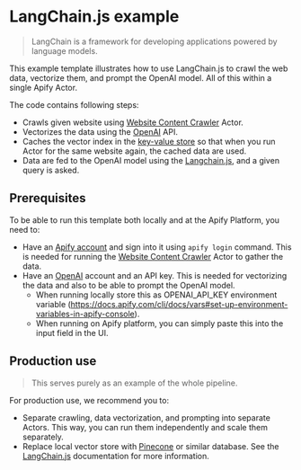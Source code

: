 # LangChain.js example

> LangChain is a framework for developing applications powered by language models.

This example template illustrates how to use LangChain.js to crawl the web data, vectorize them, and prompt the OpenAI model. All of this within a single Apify Actor.

The code contains following steps:
- Crawls given website using [Website Content Crawler](https://apify.com/mtrunkat/website-content-crawler) Actor.
- Vectorizes the data using the [OpenAI](https://openai.com/) API.
- Caches the vector index in the [key-value store](https://docs.apify.com/platform/storage/key-value-store) so that when you run Actor for the same website again, the cached data are used.
- Data are fed to the OpenAI model using the [Langchain.js](https://github.com/hwchase17/langchainjs), and a given query is asked.

## Prerequisites

To be able to run this template both locally and at the Apify Platform, you need to:
- Have an [Apify account](https://console.apify.com/) and sign into it using `apify login` command. This is needed for running the [Website Content Crawler](https://apify.com/mtrunkat/website-content-crawler) Actor to gather the data.
- Have an [OpenAI](https://openai.com/) account and an API key. This is needed for vectorizing the data and also to be able to prompt the OpenAI model.
    - When running locally store this as OPENAI_API_KEY environment variable (https://docs.apify.com/cli/docs/vars#set-up-environment-variables-in-apify-console).
    - When running on Apify platform, you can simply paste this into the input field in the UI.

## Production use

> This serves purely as an example of the whole pipeline.

For production use, we recommend you to:
- Separate crawling, data vectorization, and prompting into separate Actors. This way, you can run them independently and scale them separately.
- Replace local vector store with [Pinecone](https://www.pinecone.io/) or similar database. See the [LangChain.js](https://js.langchain.com/docs/) documentation for more information.
